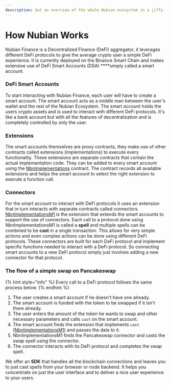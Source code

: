 ```yaml
---
description: Get an overview of the whole Nubian ecosystem in a jiffy.
---
```


# How Nubian Works

Nubian Finance is a Decentralized Finance \(DeFi\) aggregator, it leverages different DeFi protocols to give the average crypto user a simple DeFi experience. It is currently deployed on the Binance Smart Chain and makes extensive use of DeFi Smart Accounts \(DSA\) ****simply called a smart account. 

### **DeFi Smart Accounts**

To start interacting with Nubian Finance, each user will have to create a smart account. The smart account acts as a middle man between the user's wallet and the rest of the Nubian Ecosystem. The smart account holds the users crypto assets and is used to interact with different DeFi protocols. It's like a bank account but with all the features of decentralization and is completely controlled by only the user. 

### Extensions

The smart accounts themselves are proxy contracts, they make use of other contracts called extensions \(implementations\) to execute every functionality. These extensions are separate contracts that contain the actual implementation code. They can be added to every smart account using the [NbnImplementations](dsa-introduction/core/nbnimplementations.md) contract. The contract records all available extensions and helps the smart account to select the right extension to execute a function call. 

### Connectors

For the smart account to interact with DeFi protocols it uses an extension that in turn interacts with separate contracts called connectors. [NbnImplementationsM1](dsa-introduction/implementations/nbndefaultimplementation.md) is the extension that extends the smart accounts to support the use of connectors. Each call to a protocol done using NbnImplementationsM1 is called a **spell** and multiple spells can be combined to be **cast** in a single transaction. This allows for very simple actions and even complex actions can be done using different DeFi protocols. These connectors are built for each DeFi protocol and implement specific functions needed to interact with a DeFi protocol. So connecting smart accounts to a new DeFi protocol simply just involves adding a new connector for that protocol.

### The flow of a simple swap on Pancakeswap 

{% hint style="info" %}
Every call to a DeFi protocol follows the same process below.
{% endhint %}

1. The user creates a smart account if he doesn't have one already.
2. The smart account is funded with the token to be swapped if it isn't there already.
3. The user enters the amount of the token he wants to swap and other necessary parameters and calls `cast` on the smart account.
4. The smart account finds the extension that implements `cast`  \([NbnImplementationsM1](dsa-introduction/implementations/nbnimplementationm1.md)\) and passes the data to it.
5. NbnImplementationsM1 finds the Pancakeswap connector and casts the swap spell using the connector.
6. The connector interacts with its DeFi protocol and completes the swap spell.



 We offer an **SDK** that handles all the blockchain connections and leaves you to just cast spells from your browser or node backend. It helps you concentrate on just the user interface and to deliver a nice user experience to your users.





